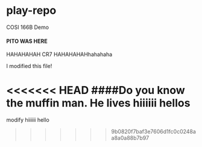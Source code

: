 # play-repo
COSI 166B Demo

#### PITO WAS HERE
HAHAHAHAH
CR7
HAHAHAHAHhahahaha


I modified this file!

<<<<<<< HEAD
####Do you know the muffin man. He lives 
hiiiiii
hellos
=======
modify
hiiiiii
hello
>>>>>>> 9b0820f7baf3e7606d1fc0c0248aa8a0a88b7b97

